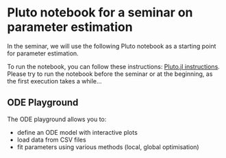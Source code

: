 # Pluto notebook for a seminar on parameter estimation

In the seminar, we will use the following Pluto notebook as a starting point for parameter estimation.

To run the notebook, you can follow these instructions: [Pluto.jl instructions](https://plutojl.org/#install).
Please try to run the notebook before the seminar or at the beginning, as the first execution takes a while...

## ODE Playground

The ODE playground allows you to:
- define an ODE model with interactive plots
- load data from CSV files
- fit parameters using various methods (local, global optimisation)
